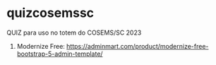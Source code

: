 # quizcosemssc
QUIZ para uso no totem do COSEMS/SC 2023

1. Modernize Free: https://adminmart.com/product/modernize-free-bootstrap-5-admin-template/

